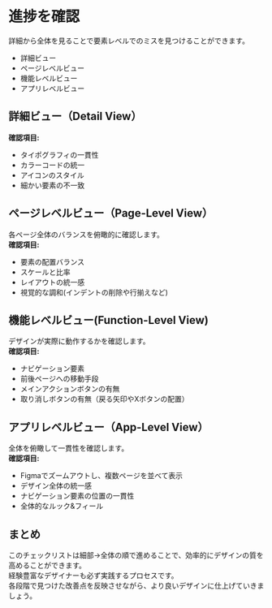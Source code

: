 # 進捗を確認
詳細から全体を見ることで要素レベルでのミスを見つけることができます。  
- 詳細ビュー
- ページレベルビュー
- 機能レベルビュー
- アプリレベルビュー

## 詳細ビュー（Detail View）
**確認項目:**
- タイポグラフィの一貫性
- カラーコードの統一
- アイコンのスタイル
- 細かい要素の不一致

## ページレベルビュー（Page-Level View）
各ページ全体のバランスを俯瞰的に確認します。  
**確認項目:**
- 要素の配置バランス
- スケールと比率
- レイアウトの統一感
- 視覚的な調和(インデントの削除や行揃えなど)

## 機能レベルビュー(Function-Level View)
デザインが実際に動作するかを確認します。  
**確認項目:**
- ナビゲーション要素
- 前後ページへの移動手段
- メインアクションボタンの有無
- 取り消しボタンの有無（戻る矢印やXボタンの配置）

## アプリレベルビュー（App-Level View）
全体を俯瞰して一貫性を確認します。  
**確認項目:**
- Figmaでズームアウトし、複数ページを並べて表示
- デザイン全体の統一感
- ナビゲーション要素の位置の一貫性
- 全体的なルック&フィール

## まとめ
このチェックリストは細部→全体の順で進めることで、効率的にデザインの質を高めることができます。  
経験豊富なデザイナーも必ず実践するプロセスです。  
各段階で見つけた改善点を反映させながら、より良いデザインに仕上げていきましょう。  
